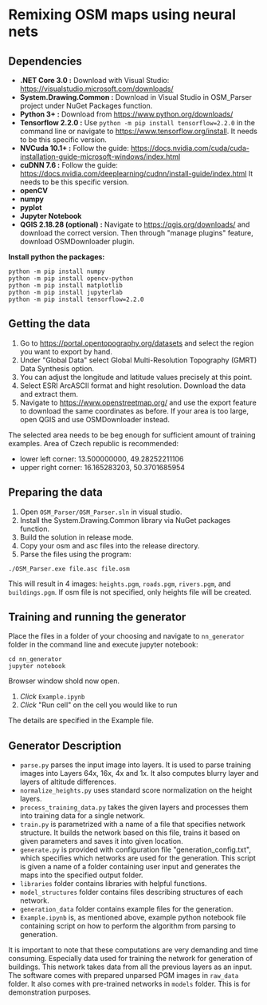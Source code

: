 # Remixing OSM maps using neural nets

## Dependencies

* **.NET Core 3.0 :** Download with Visual Studio: https://visualstudio.microsoft.com/downloads/
* **System.Drawing.Common :** Download in Visual Studio in OSM\_Parser project under NuGet Packages function. 
* **Python 3+ :** Download from https://www.python.org/downloads/
* **Tensorflow 2.2.0 :** Use `python -m pip install tensorflow=2.2.0` in the command line or navigate to https://www.tensorflow.org/install. It needs to be this specific version.
* **NVCuda 10.1+ :** Follow the guide: https://docs.nvidia.com/cuda/cuda-installation-guide-microsoft-windows/index.html
* **cuDNN 7.6 :** Follow the guide: https://docs.nvidia.com/deeplearning/cudnn/install-guide/index.html It needs to be this specific version.
* **openCV**
* **numpy**
* **pyplot**
* **Jupyter Notebook**
* **QGIS 2.18.28 (optional) :** Navigate to https://qgis.org/downloads/ and download the correct version. Then through "manage plugins" feature, download OSMDownloader plugin.

**Install python the packages:**
```
python -m pip install numpy
python -m pip install opencv-python
python -m pip install matplotlib
python -m pip install jupyterlab
python -m pip install tensorflow=2.2.0
```

## Getting the data
1. Go to https://portal.opentopography.org/datasets and select the region you want to export by hand.
2. Under "Global Data" select Global Multi-Resolution Topography (GMRT) Data Synthesis option.
3. You can adjust the longitude and latitude values precisely at this point.
4. Select ESRI ArcASCII format and hight resolution. Download the data and extract them.
5. Navigate to https://www.openstreetmap.org/ and use the export feature to download the same coordinates as before. If your area is too large, open QGIS and use OSMDownloader instead.

The selected area needs to be beg enough for sufficient amount of training examples. Area of Czech republic is recommended:
* lower left corner: 13.500000000, 49.28252211106
* upper right corner: 16.165283203, 50.3701685954

## Preparing the data
1. Open `OSM_Parser/OSM_Parser.sln` in visual studio.
2. Install the System.Drawing.Common library via NuGet packages function.
3. Build the solution in release mode.
4. Copy your osm and asc files into the release directory.
5. Parse the files using the program:
```
./OSM_Parser.exe file.asc file.osm
```
This will result in 4 images: `heights.pgm`, `roads.pgm`, `rivers.pgm`, and `buildings.pgm`. If osm file is not specified, only heights file will be created.

## Training and running the generator
Place the files in a folder of your choosing and navigate to `nn_generator` folder in the command line and execute jupyter notebook:
```
cd nn_generator
jupyter notebook
```
Browser window shold now open.  

1. *Click* `Example.ipynb`  
2. *Click* "Run cell" on the cell you would like to run  

The details are specified in the Example file.

## Generator Description
* `parse.py` parses the input image into layers. It is used to parse training images into Layers 64x, 16x, 4x and 1x. It also computes blurry layer and layers of altitude differences.
* `normalize_heights.py` uses standard score normalization on the height layers.
* `process_training_data.py` takes the given layers and processes them into training data for a single network.
* `train.py` is parametrized with a name of a file that specifies network structure. It builds the network based on this file, trains it based on given parameters and saves it into given location.
* `generate.py` is provided with configuration file "generation\_config.txt", which specifies which networks are used for the generation. This script is given a name of a folder containing user input and generates the maps into the specified output folder.
* `libraries` folder contains libraries with helpful functions.
* `model_structures` folder contains files describing structures of each network.
* `generation_data` folder contains example files for the generation.
* `Example.ipynb` is, as mentioned above, example python notebook file containing script on how to perform the algorithm from parsing to generation.

It is important to note that these computations are very demanding and time consuming. Especially data used for training the network for generation of buildings. This network takes data from all the previous layers as an input.
The software comes with prepared unparsed PGM images in `raw_data` folder. It also comes with pre-trained networks in `models` folder. This is for demonstration purposes.